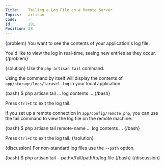 ```yaml
---
Title:    Tailing a Log File on a Remote Server
Topics:   artisan
Code:     -
Id:       281
Position: 28
---
```


{problem}
You want to see the contents of your application's log file.

You'd like to view the log in real-time, seeing new entries as they occur.
{/problem}

{solution}
Use the `php artisan tail` command.

Using the command by itself will display the contents of `app/storage/logs/laravel.log` in your local application.

{bash}
$ php artisan tail
...
log contents
...
{/bash}

Press `Ctrl+C` to exit the log tail.

If you set up a remote connection in `app/config/remote.php`, you can use the tail command to view the log file on the remote machine.

{bash}
$ php artisan tail remote-name
...
log contents
...
{/bash}

Press `Ctrl+C` to exit the log tail.
{/solution}

{discussion}
For non-standard log files use the `--path` option.

{bash}
$ php artisan tail --path=/full/path/to/log.file
{/bash}
{/discussion}
